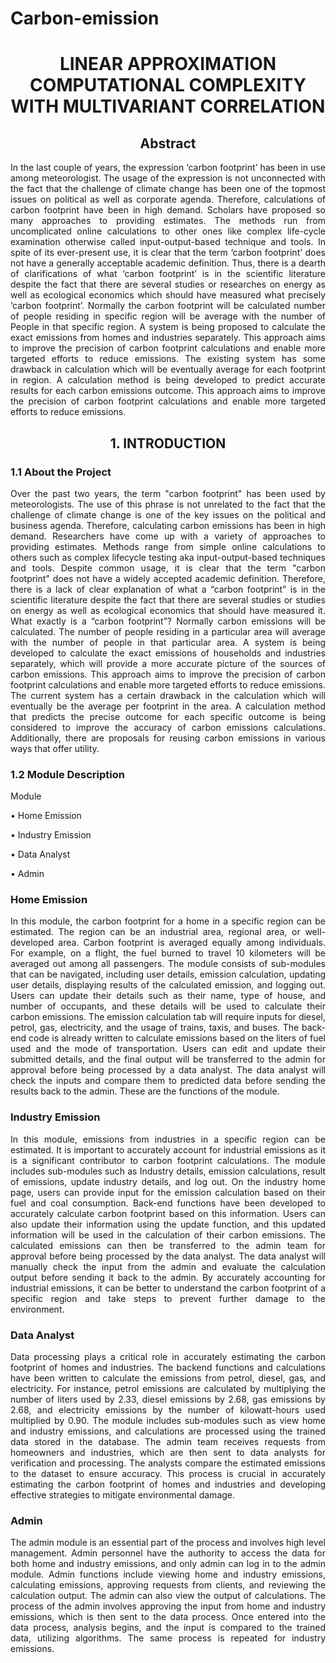 # Carbon-emission
<h1 align='center'>LINEAR APPROXIMATION COMPUTATIONAL COMPLEXITY WITH MULTIVARIANT CORRELATION</h1>
<h2 align='center'>Abstract</h2>
<p align='justify'>In the last couple of years, the expression ‘carbon footprint’ has been in use among meteorologist. The usage of the expression is not unconnected with the fact that the challenge of climate change has been one of the topmost issues on political as well as corporate agenda. Therefore, calculations of carbon footprint have been in high demand. Scholars have proposed so many approaches to providing estimates. The methods run from uncomplicated online calculations to other ones like complex life-cycle examination otherwise called input-output-based technique and tools. In spite of its ever-present use, it is clear that the term ‘carbon footprint’ does not have a generally acceptable academic definition. Thus, there is a dearth of clarifications of what ‘carbon footprint’ is in the scientific literature despite the fact that there are several studies or researches on energy as well as ecological economics which should have measured what precisely ‘carbon footprint’. Normally the carbon footprint will be calculated number of people residing in specific region will be average with the number of People in that specific region. A system is being proposed to calculate the exact emissions from homes and industries separately. This approach aims to improve the precision of carbon footprint calculations and enable more targeted efforts to reduce emissions. The existing system has some drawback in calculation which will be eventually average for each footprint in region. A calculation method is being developed to predict accurate results for each carbon emissions outcome. This approach aims to improve the precision of carbon footprint calculations and enable more targeted efforts to reduce emissions.</p>

<h2 align='center'>1. INTRODUCTION</h2>
<h3 align='left'>1.1	About the Project</h3>
<p align='justify'>Over the past two years, the term "carbon footprint" has been used by meteorologists. The use of this phrase is not unrelated to the fact that the challenge of climate change is one of the key issues on the political and business agenda. Therefore, calculating carbon emissions has been in high demand. Researchers have come up with a variety of approaches to providing estimates. Methods range from simple online calculations to others such as complex lifecycle testing aka input-output-based techniques and tools. Despite common usage, it is clear that the term "carbon footprint" does not have a widely accepted academic definition. Therefore, there is a lack of clear explanation of what a “carbon footprint” is in the scientific literature despite the fact that there are several studies or studies on energy as well as ecological economics that should have measured it. What exactly is a “carbon footprint”? Normally carbon emissions will be calculated. The number of people residing in a particular area will average with the number of people in that particular area. A system is being developed to calculate the exact emissions of households and industries separately, which will provide a more accurate picture of the sources of carbon emissions. This approach aims to improve the precision of carbon footprint calculations and enable more targeted efforts to reduce emissions. The current system has a certain drawback in the calculation which will eventually be the average per footprint in the area. A calculation method that predicts the precise outcome for each specific outcome is being considered to improve the accuracy of carbon emissions calculations. Additionally, there are proposals for reusing carbon emissions in various ways that offer utility.</p>

<h3 align='left'>1.2	 Module Description</h3>
<p align='justify'>Module</p>
<p align='left'>•	Home Emission</p>
<p align='left'>•	Industry Emission</p>
<p align='left'>•	Data Analyst</p>
<p align='left'>•	Admin</p>

<h3 align='left'>Home Emission</h3>
<p align='justify'>In this module, the carbon footprint for a home in a specific region can be estimated. The region can be an industrial area, regional area, or well-developed area. Carbon footprint is averaged equally among individuals. For example, on a flight, the fuel burned to travel 10 kilometers will be averaged out among all passengers. The module consists of sub-modules that can be navigated, including user details, emission calculation, updating user details, displaying results of the calculated emission, and logging out. Users can update their details such as their name, type of house, and number of occupants, and these details will be used to calculate their carbon emissions. The emission calculation tab will require inputs for diesel, petrol, gas, electricity, and the usage of trains, taxis, and buses. The back-end code is already written to calculate emissions based on the liters of fuel used and the mode of transportation. Users can edit and update their submitted details, and the final output will be transferred to the admin for approval before being processed by a data analyst. The data analyst will check the inputs and compare them to predicted data before sending the results back to the admin. These are the functions of the module.</p>

<h3 align='left'>Industry Emission</h3>
<p align='justify'>In this module, emissions from industries in a specific region can be estimated. It is important to accurately account for industrial emissions as it is a significant contributor to carbon footprint calculations. The module includes sub-modules such as Industry details, emission calculations, result of emissions, update industry details, and log out. On the industry home page, users can provide input for the emission calculation based on their fuel and coal consumption. Back-end functions have been developed to accurately calculate carbon footprint based on this information. Users can also update their information using the update function, and this updated information will be used in the calculation of their carbon emissions. The calculated emissions can then be transferred to the admin team for approval before being processed by the data analyst. The data analyst will manually check the input from the admin and evaluate the calculation output before sending it back to the admin. By accurately accounting for industrial emissions, it can be better to understand the carbon footprint of a specific region and take steps to prevent further damage to the environment. </p>

<h3 align='left'>Data Analyst</h3>
<p align='justify'>Data processing plays a critical role in accurately estimating the carbon footprint of homes and industries. The backend functions and calculations have been written to calculate the emissions from petrol, diesel, gas, and electricity. For instance, petrol emissions are calculated by multiplying the number of liters used by 2.33, diesel emissions by 2.68, gas emissions by 2.68, and electricity emissions by the number of kilowatt-hours used multiplied by 0.90. The module includes sub-modules such as view home and industry emissions, and calculations are processed using the trained data stored in the database. The admin team receives requests from homeowners and industries, which are then sent to data analysts for verification and processing. The analysts compare the estimated emissions to the dataset to ensure accuracy. This process is crucial in accurately estimating the carbon footprint of homes and industries and developing effective strategies to mitigate environmental damage.</p>

<h3 align='left'>Admin</h3>
<p align='justify'>The admin module is an essential part of the process and involves high level management. Admin personnel have the authority to access the data for both home and industry emissions, and only admin can log in to the admin module. Admin functions include viewing home and industry emissions, calculating emissions, approving requests from clients, and reviewing the calculation output. The admin can also view the output of calculations. The process of the admin involves approving the input from home and industry emissions, which is then sent to the data process.  Once entered into the data process, analysis begins, and the input is compared to the trained data, utilizing algorithms. The same process is repeated for industry emissions.</p>

